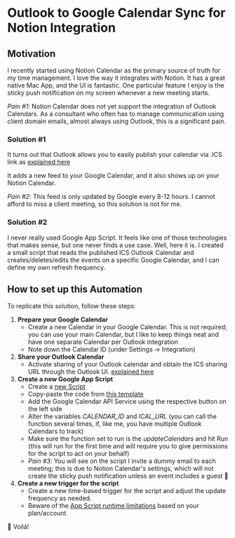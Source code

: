 
# Outlook to Google Calendar Sync for Notion Integration

## Motivation

I recently started using Notion Calendar as the primary source of truth for my time management. I love the way it integrates with Notion. It has a great native Mac App, and the UI is fantastic. One particular feature I enjoy is the sticky push notification on my screen whenever a new meeting starts.

_Pain #1_: Notion Calendar does not yet support the integration of Outlook Calendars. As a consultant who often has to manage communication using client domain emails, almost always using Outlook, this is a significant pain.

### Solution #1

It turns out that Outlook allows you to easily publish your calendar via .ICS link as [explained here](https://support.microsoft.com/en-gb/office/share-your-calendar-in-outlook-com-0fc1cb48-569d-4d1e-ac20-5a9b3f5e6ff2)

It adds a new feed to your Google Calendar, and it also shows up on your Notion Calendar.

_Pain #2_: This feed is only updated by Google every 8-12 hours. I cannot afford to miss a client meeting, so this solution is not for me.

### Solution #2

I never really used Google App Script. It feels like one of those technologies that makes sense, but one never finds a use case. Well, here it is. I created a small script that reads the published ICS Outlook Calendar and creates/deletes/edits the events on a specific Google Calendar, and I can define my own refresh frequency.

## How to set up this Automation

To replicate this solution, follow these steps:

1. **Prepare your Google Calendar**
	* Create a new Calendar in your Google Calendar. This is not required; you can use your main Calendar, but I like to keep things neat and have one separate Calendar per Outlook integration
	* Note down the Calendar ID (under Settings -> Integration)
2. **Share your Outlook Calendar**
	* Activate sharing of your Outlook calendar and obtain the ICS sharing URL through the Outlook UI. [explained here](https://support.microsoft.com/en-gb/office/share-your-calendar-in-outlook-com-0fc1cb48-569d-4d1e-ac20-5a9b3f5e6ff2)
3. **Create a new Google App Script**
	* Create a [new Script](https://script.google.com/)
	* Copy-paste the code from [this template](https://github.com/2bd-ventures/outlook-google-sync/blob/main/Code.gs)
	* Add the Google Calendar API Service using the respective button on the left side 
	* Alter the variables *CALENDAR_ID* and *ICAL_URL* (you can call the function several times, if, like me, you have multiple Outlook Calendars to track)
	* Make sure the function set to run is the *updateCalendars* and hit Run (this will run for the first time and will require you to give permissions for the script to act on your behalf)
	* *Pain #3*: You will see on the script I invite a dummy email to each meeting; this is due to Notion Calendar's settings, which will not create the sticky push notification unless an event includes a guest 🤷
4. **Create a new trigger for the script**
	* Create a new time-based trigger for the script and adjust the update frequency as needed.
	* Beware of the [App Script runtime limitations](https://developers.google.com/apps-script/guides/services/quotas) based on your plan/account

🎉 Voilá!
